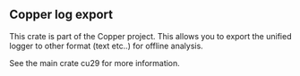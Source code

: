 ## Copper log export 

This crate is part of the Copper project.
This allows you to export the unified logger to other format (text etc..) for offline analysis.

See the main crate cu29 for more information.